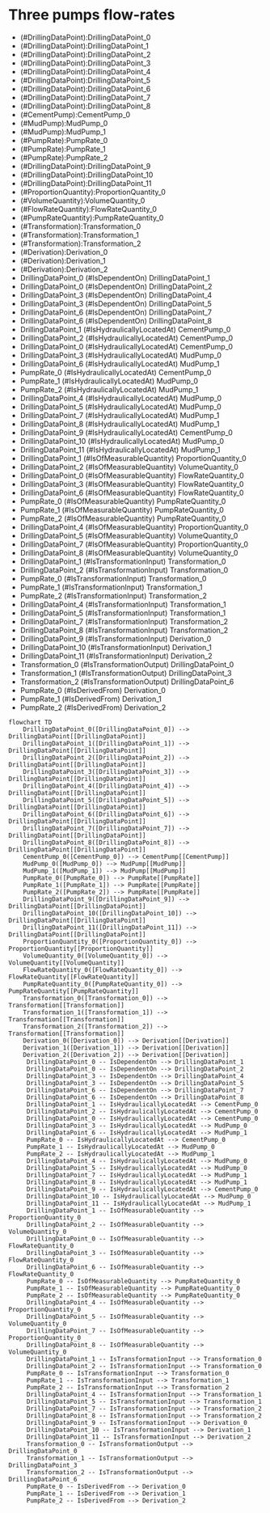 # Three pumps flow-rates
- (#DrillingDataPoint):DrillingDataPoint_0
- (#DrillingDataPoint):DrillingDataPoint_1
- (#DrillingDataPoint):DrillingDataPoint_2
- (#DrillingDataPoint):DrillingDataPoint_3
- (#DrillingDataPoint):DrillingDataPoint_4
- (#DrillingDataPoint):DrillingDataPoint_5
- (#DrillingDataPoint):DrillingDataPoint_6
- (#DrillingDataPoint):DrillingDataPoint_7
- (#DrillingDataPoint):DrillingDataPoint_8
- (#CementPump):CementPump_0
- (#MudPump):MudPump_0
- (#MudPump):MudPump_1
- (#PumpRate):PumpRate_0
- (#PumpRate):PumpRate_1
- (#PumpRate):PumpRate_2
- (#DrillingDataPoint):DrillingDataPoint_9
- (#DrillingDataPoint):DrillingDataPoint_10
- (#DrillingDataPoint):DrillingDataPoint_11
- (#ProportionQuantity):ProportionQuantity_0
- (#VolumeQuantity):VolumeQuantity_0
- (#FlowRateQuantity):FlowRateQuantity_0
- (#PumpRateQuantity):PumpRateQuantity_0
- (#Transformation):Transformation_0
- (#Transformation):Transformation_1
- (#Transformation):Transformation_2
- (#Derivation):Derivation_0
- (#Derivation):Derivation_1
- (#Derivation):Derivation_2
- DrillingDataPoint_0 (#IsDependentOn) DrillingDataPoint_1
- DrillingDataPoint_0 (#IsDependentOn) DrillingDataPoint_2
- DrillingDataPoint_3 (#IsDependentOn) DrillingDataPoint_4
- DrillingDataPoint_3 (#IsDependentOn) DrillingDataPoint_5
- DrillingDataPoint_6 (#IsDependentOn) DrillingDataPoint_7
- DrillingDataPoint_6 (#IsDependentOn) DrillingDataPoint_8
- DrillingDataPoint_1 (#IsHydraulicallyLocatedAt) CementPump_0
- DrillingDataPoint_2 (#IsHydraulicallyLocatedAt) CementPump_0
- DrillingDataPoint_0 (#IsHydraulicallyLocatedAt) CementPump_0
- DrillingDataPoint_3 (#IsHydraulicallyLocatedAt) MudPump_0
- DrillingDataPoint_6 (#IsHydraulicallyLocatedAt) MudPump_1
- PumpRate_0 (#IsHydraulicallyLocatedAt) CementPump_0
- PumpRate_1 (#IsHydraulicallyLocatedAt) MudPump_0
- PumpRate_2 (#IsHydraulicallyLocatedAt) MudPump_1
- DrillingDataPoint_4 (#IsHydraulicallyLocatedAt) MudPump_0
- DrillingDataPoint_5 (#IsHydraulicallyLocatedAt) MudPump_0
- DrillingDataPoint_7 (#IsHydraulicallyLocatedAt) MudPump_1
- DrillingDataPoint_8 (#IsHydraulicallyLocatedAt) MudPump_1
- DrillingDataPoint_9 (#IsHydraulicallyLocatedAt) CementPump_0
- DrillingDataPoint_10 (#IsHydraulicallyLocatedAt) MudPump_0
- DrillingDataPoint_11 (#IsHydraulicallyLocatedAt) MudPump_1
- DrillingDataPoint_1 (#IsOfMeasurableQuantity) ProportionQuantity_0
- DrillingDataPoint_2 (#IsOfMeasurableQuantity) VolumeQuantity_0
- DrillingDataPoint_0 (#IsOfMeasurableQuantity) FlowRateQuantity_0
- DrillingDataPoint_3 (#IsOfMeasurableQuantity) FlowRateQuantity_0
- DrillingDataPoint_6 (#IsOfMeasurableQuantity) FlowRateQuantity_0
- PumpRate_0 (#IsOfMeasurableQuantity) PumpRateQuantity_0
- PumpRate_1 (#IsOfMeasurableQuantity) PumpRateQuantity_0
- PumpRate_2 (#IsOfMeasurableQuantity) PumpRateQuantity_0
- DrillingDataPoint_4 (#IsOfMeasurableQuantity) ProportionQuantity_0
- DrillingDataPoint_5 (#IsOfMeasurableQuantity) VolumeQuantity_0
- DrillingDataPoint_7 (#IsOfMeasurableQuantity) ProportionQuantity_0
- DrillingDataPoint_8 (#IsOfMeasurableQuantity) VolumeQuantity_0
- DrillingDataPoint_1 (#IsTransformationInput) Transformation_0
- DrillingDataPoint_2 (#IsTransformationInput) Transformation_0
- PumpRate_0 (#IsTransformationInput) Transformation_0
- PumpRate_1 (#IsTransformationInput) Transformation_1
- PumpRate_2 (#IsTransformationInput) Transformation_2
- DrillingDataPoint_4 (#IsTransformationInput) Transformation_1
- DrillingDataPoint_5 (#IsTransformationInput) Transformation_1
- DrillingDataPoint_7 (#IsTransformationInput) Transformation_2
- DrillingDataPoint_8 (#IsTransformationInput) Transformation_2
- DrillingDataPoint_9 (#IsTransformationInput) Derivation_0
- DrillingDataPoint_10 (#IsTransformationInput) Derivation_1
- DrillingDataPoint_11 (#IsTransformationInput) Derivation_2
- Transformation_0 (#IsTransformationOutput) DrillingDataPoint_0
- Transformation_1 (#IsTransformationOutput) DrillingDataPoint_3
- Transformation_2 (#IsTransformationOutput) DrillingDataPoint_6
- PumpRate_0 (#IsDerivedFrom) Derivation_0
- PumpRate_1 (#IsDerivedFrom) Derivation_1
- PumpRate_2 (#IsDerivedFrom) Derivation_2
```mermaid
flowchart TD
	DrillingDataPoint_0([DrillingDataPoint_0]) --> DrillingDataPoint[[DrillingDataPoint]]
	DrillingDataPoint_1([DrillingDataPoint_1]) --> DrillingDataPoint[[DrillingDataPoint]]
	DrillingDataPoint_2([DrillingDataPoint_2]) --> DrillingDataPoint[[DrillingDataPoint]]
	DrillingDataPoint_3([DrillingDataPoint_3]) --> DrillingDataPoint[[DrillingDataPoint]]
	DrillingDataPoint_4([DrillingDataPoint_4]) --> DrillingDataPoint[[DrillingDataPoint]]
	DrillingDataPoint_5([DrillingDataPoint_5]) --> DrillingDataPoint[[DrillingDataPoint]]
	DrillingDataPoint_6([DrillingDataPoint_6]) --> DrillingDataPoint[[DrillingDataPoint]]
	DrillingDataPoint_7([DrillingDataPoint_7]) --> DrillingDataPoint[[DrillingDataPoint]]
	DrillingDataPoint_8([DrillingDataPoint_8]) --> DrillingDataPoint[[DrillingDataPoint]]
	CementPump_0([CementPump_0]) --> CementPump[[CementPump]]
	MudPump_0([MudPump_0]) --> MudPump[[MudPump]]
	MudPump_1([MudPump_1]) --> MudPump[[MudPump]]
	PumpRate_0([PumpRate_0]) --> PumpRate[[PumpRate]]
	PumpRate_1([PumpRate_1]) --> PumpRate[[PumpRate]]
	PumpRate_2([PumpRate_2]) --> PumpRate[[PumpRate]]
	DrillingDataPoint_9([DrillingDataPoint_9]) --> DrillingDataPoint[[DrillingDataPoint]]
	DrillingDataPoint_10([DrillingDataPoint_10]) --> DrillingDataPoint[[DrillingDataPoint]]
	DrillingDataPoint_11([DrillingDataPoint_11]) --> DrillingDataPoint[[DrillingDataPoint]]
	ProportionQuantity_0([ProportionQuantity_0]) --> ProportionQuantity[[ProportionQuantity]]
	VolumeQuantity_0([VolumeQuantity_0]) --> VolumeQuantity[[VolumeQuantity]]
	FlowRateQuantity_0([FlowRateQuantity_0]) --> FlowRateQuantity[[FlowRateQuantity]]
	PumpRateQuantity_0([PumpRateQuantity_0]) --> PumpRateQuantity[[PumpRateQuantity]]
	Transformation_0([Transformation_0]) --> Transformation[[Transformation]]
	Transformation_1([Transformation_1]) --> Transformation[[Transformation]]
	Transformation_2([Transformation_2]) --> Transformation[[Transformation]]
	Derivation_0([Derivation_0]) --> Derivation[[Derivation]]
	Derivation_1([Derivation_1]) --> Derivation[[Derivation]]
	Derivation_2([Derivation_2]) --> Derivation[[Derivation]]
	 DrillingDataPoint_0 -- IsDependentOn --> DrillingDataPoint_1 
	 DrillingDataPoint_0 -- IsDependentOn --> DrillingDataPoint_2 
	 DrillingDataPoint_3 -- IsDependentOn --> DrillingDataPoint_4 
	 DrillingDataPoint_3 -- IsDependentOn --> DrillingDataPoint_5 
	 DrillingDataPoint_6 -- IsDependentOn --> DrillingDataPoint_7 
	 DrillingDataPoint_6 -- IsDependentOn --> DrillingDataPoint_8 
	 DrillingDataPoint_1 -- IsHydraulicallyLocatedAt --> CementPump_0 
	 DrillingDataPoint_2 -- IsHydraulicallyLocatedAt --> CementPump_0 
	 DrillingDataPoint_0 -- IsHydraulicallyLocatedAt --> CementPump_0 
	 DrillingDataPoint_3 -- IsHydraulicallyLocatedAt --> MudPump_0 
	 DrillingDataPoint_6 -- IsHydraulicallyLocatedAt --> MudPump_1 
	 PumpRate_0 -- IsHydraulicallyLocatedAt --> CementPump_0 
	 PumpRate_1 -- IsHydraulicallyLocatedAt --> MudPump_0 
	 PumpRate_2 -- IsHydraulicallyLocatedAt --> MudPump_1 
	 DrillingDataPoint_4 -- IsHydraulicallyLocatedAt --> MudPump_0 
	 DrillingDataPoint_5 -- IsHydraulicallyLocatedAt --> MudPump_0 
	 DrillingDataPoint_7 -- IsHydraulicallyLocatedAt --> MudPump_1 
	 DrillingDataPoint_8 -- IsHydraulicallyLocatedAt --> MudPump_1 
	 DrillingDataPoint_9 -- IsHydraulicallyLocatedAt --> CementPump_0 
	 DrillingDataPoint_10 -- IsHydraulicallyLocatedAt --> MudPump_0 
	 DrillingDataPoint_11 -- IsHydraulicallyLocatedAt --> MudPump_1 
	 DrillingDataPoint_1 -- IsOfMeasurableQuantity --> ProportionQuantity_0 
	 DrillingDataPoint_2 -- IsOfMeasurableQuantity --> VolumeQuantity_0 
	 DrillingDataPoint_0 -- IsOfMeasurableQuantity --> FlowRateQuantity_0 
	 DrillingDataPoint_3 -- IsOfMeasurableQuantity --> FlowRateQuantity_0 
	 DrillingDataPoint_6 -- IsOfMeasurableQuantity --> FlowRateQuantity_0 
	 PumpRate_0 -- IsOfMeasurableQuantity --> PumpRateQuantity_0 
	 PumpRate_1 -- IsOfMeasurableQuantity --> PumpRateQuantity_0 
	 PumpRate_2 -- IsOfMeasurableQuantity --> PumpRateQuantity_0 
	 DrillingDataPoint_4 -- IsOfMeasurableQuantity --> ProportionQuantity_0 
	 DrillingDataPoint_5 -- IsOfMeasurableQuantity --> VolumeQuantity_0 
	 DrillingDataPoint_7 -- IsOfMeasurableQuantity --> ProportionQuantity_0 
	 DrillingDataPoint_8 -- IsOfMeasurableQuantity --> VolumeQuantity_0 
	 DrillingDataPoint_1 -- IsTransformationInput --> Transformation_0 
	 DrillingDataPoint_2 -- IsTransformationInput --> Transformation_0 
	 PumpRate_0 -- IsTransformationInput --> Transformation_0 
	 PumpRate_1 -- IsTransformationInput --> Transformation_1 
	 PumpRate_2 -- IsTransformationInput --> Transformation_2 
	 DrillingDataPoint_4 -- IsTransformationInput --> Transformation_1 
	 DrillingDataPoint_5 -- IsTransformationInput --> Transformation_1 
	 DrillingDataPoint_7 -- IsTransformationInput --> Transformation_2 
	 DrillingDataPoint_8 -- IsTransformationInput --> Transformation_2 
	 DrillingDataPoint_9 -- IsTransformationInput --> Derivation_0 
	 DrillingDataPoint_10 -- IsTransformationInput --> Derivation_1 
	 DrillingDataPoint_11 -- IsTransformationInput --> Derivation_2 
	 Transformation_0 -- IsTransformationOutput --> DrillingDataPoint_0 
	 Transformation_1 -- IsTransformationOutput --> DrillingDataPoint_3 
	 Transformation_2 -- IsTransformationOutput --> DrillingDataPoint_6 
	 PumpRate_0 -- IsDerivedFrom --> Derivation_0 
	 PumpRate_1 -- IsDerivedFrom --> Derivation_1 
	 PumpRate_2 -- IsDerivedFrom --> Derivation_2 
```
